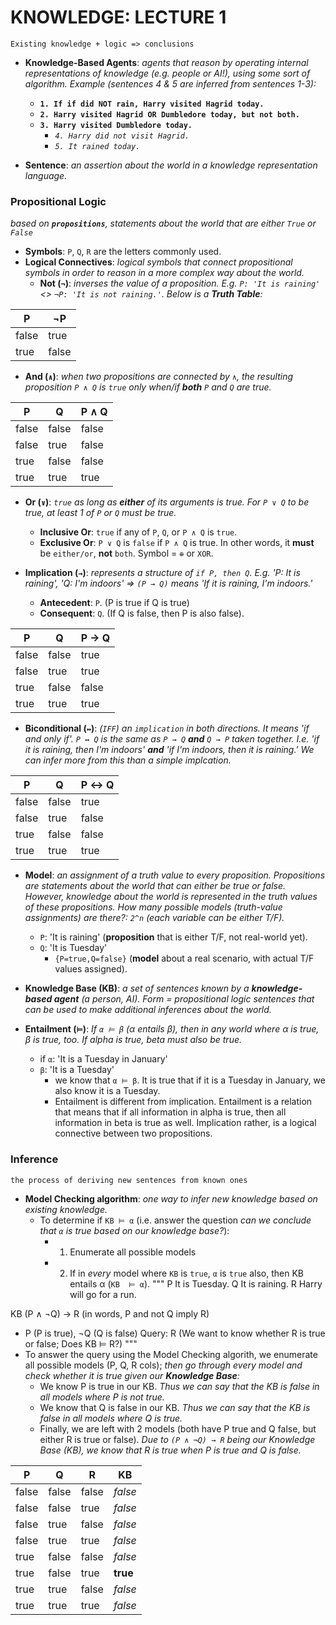 # KNOWLEDGE: LECTURE 1

```Existing knowledge + logic => conclusions```
- **Knowledge-Based Agents**: *agents that reason by operating internal representations of knowledge (e.g. people or AI!), using some sort of algorithm. Example (sentences 4 & 5 are inferred from sentences 1-3):*
  - **```1. If if did NOT rain, Harry visited Hagrid today.```**
  - **```2. Harry visited Hagrid OR Dumbledore today, but not both.```**
  - **```3. Harry visited Dumbledore today.```**
    - *```4. Harry did not visit Hagrid.```*
    - *```5. It rained today.```*

- **Sentence**: *an assertion about the world in a knowledge representation language.*

### Propositional Logic
*based on **```propositions```**, statements about the world that are either ```True``` or ```False```*
- **Symbols**: ```P```, ```Q```, ```R``` are the letters commonly used.
- **Logical Connectives**: *logical symbols that connect propositional symbols in order to reason in a more complex way about the world.*
  - **Not (```¬```)**: *inverses the value of a proposition. E.g. ```P: 'It is raining'``` <> ```¬P: 'It is not raining.'```. Below is a __Truth Table__:*
  
| P | ¬P |
|--|----|
false | true
true | false

  - **And (```∧```)**: *when two propositions are connected by ```∧```, the resulting proposition ```P ∧ Q``` is ```true``` only when/if __both__ ```P``` and ```Q``` are true.*
  
| P | Q | P ∧ Q |
|---|---|-----|
false | false | false
false | true | false
true | false | false
true | true | true

  - **Or (```∨```)**: *```true``` as long as __either__ of its arguments is true. For ```P ∨ Q``` to be true, at least 1 of ```P``` or ```Q``` must be true.*
    - **Inclusive Or**: ```true``` if any of ```P```, ```Q```, or ```P ∧ Q``` is ```true```.
    - **Exclusive Or**: ```P ∨ Q``` is ```false``` if ```P ∧ Q``` is true. In other words, it __must__ be ```either/or```, __not__ ```both```. Symbol = ```⊕``` or ```XOR```.
    
  - **Implication (```→```)**: *represents a structure of ```if P, then Q```. E.g. 'P: It is raining', 'Q: I'm indoors' => ```(P → Q)``` means 'If it is raining, I'm indoors.'*
    - **Antecedent**: ```P```. (P is true if Q is true)
    - **Consequent**: ```Q```. (If Q is false, then P is also false).
    
| P | Q | P → Q |
|---|---|-------|
false | false | true
false | true | true
true | false | false
true | true | true

  - **Biconditional (```↔```)**: *(```IFF```) an ```implication``` in both directions. It means 'if and only if'. ```P ↔ Q``` is the same as ```P → Q``` __and__ ```Q → P``` taken together. I.e. 'if it is raining, then I'm indoors' __and__ 'if I'm indoors, then it is raining.' We can infer more from this than a simple implcation.*

| P | Q | P ↔ Q |
|---|---|-------|
false | false | true
false | true | false
true | false | false
true | true | true

- **Model**: *an assignment of a truth value to every proposition. Propositions are statements about the world that can either be true or false. However, knowledge about the world is represented in the truth values of these propositions. How many possible models (truth-value assignments) are there?: ```2^n``` (each variable can be either T/F).*
  - ```P```: 'It is raining' (__proposition__ that is either T/F, not real-world yet).
  - ```Q```: 'It is Tuesday'
    - ```{P=true,Q=false}``` (__model__ about a real scenario, with actual T/F values assigned).

- **Knowledge Base (KB)**: *a set of sentences known by a __knowledge-based agent__ (a person, AI). Form = propositional logic sentences that can be used to make additional inferences about the world.*

- **Entailment (```⊨```)**: *If ```α ⊨ β``` (α entails β), then in any world where α is true, β is true, too. If alpha is true, beta must also be true.*
  - if ```α```: 'It is a Tuesday in January'
  - ```β```: 'It is a Tuesday'
    - we know that ```α ⊨ β```. It is true that if it is a Tuesday in January, we also know it is a Tuesday.
    - Entailment is different from implication. Entailment is a relation that means that if all information in alpha is true, then all information in beta is true as well. Implication rather, is a logical connective between two propositions.

### Inference
```the process of deriving new sentences from known ones```

- **Model Checking algorithm**: *one way to infer new knowledge based on existing knowledge.*
  - To determine if ```KB ⊨ α``` (i.e. answer the question *can we conclude that ```α``` is true based on our knowledge base?*): 
    - 1. Enumerate all possible models
    - 2. If in *every* model where ```KB``` is ```true```, ```α``` is ```true``` also, then KB entails α (```KB  ⊨ α```).
"""
P   It is Tuesday.
Q   It is raining.
R   Harry will go for a run.

KB  (P ∧ ¬Q) → R (in words, P and not Q imply R) 
  - P (P is true), ¬Q (Q is false) 
Query: R (We want to know whether R is true or false; Does KB ⊨ R?)
"""
  - To answer the query using the Model Checking algorith, we enumerate all possible models (P, Q, R cols); *then go through every model and check whether it is true given our __Knowledge Base__:*
    - We know P is true in our KB. *Thus we can say that the KB is false in all models where P is not true.*
    - We know that Q is false in our KB. *Thus we can say that the KB is false in all models where Q is true.*
    - Finally, we are left with 2 models (both have P true and Q false, but either R is true or false). *Due to ```(P ∧ ¬Q) → R``` being our Knowledge Base (KB), we know that R is true when P is true and Q is false.*
  
| P | Q | R | KB |
|---|---|---|----|
false | false | false | *false*
false | false | true | *false*
false | true | false | *false*
false | true | true | *false*
true | false | false | *false*
true | false | true | **true**
true | true | false | *false*
true | true | true | *false*







